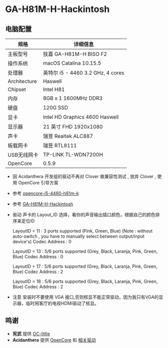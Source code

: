# GA-H81M-H-Hackintosh

## 电脑配置
| 规格      | 详细信息                        |  
| -------- | ------------------------------ |
| 主板型号 | 技嘉 GA-H81M-H  BISO F2          |  
| 操作系统 | macOS Catalina 10.15.5        |
| 处理器   | 英特尔 i5 - 4460   3.2 GHz, 4 cores  |
|Architecture|Haswell |
|Chipset  | Intel H81  |
| 内存     | 8GB x 1 1600MHz DDR3        |
| 硬盘     | 120G SSD |
| 显卡     | Intel HD Graphics 4600 Haswell |
| 显示器   | 21 英寸 FHD 1920x1080   |
| 声卡     | 瑞昱 Realtek ALC887     |
| 板载网卡  |  瑞昱 RTL8111           |
| USB无线网卡 | TP-LINK TL-WDN7200H |
|OpenCore| 0.5.9|
- 因 Acidanthera 开发组的驱动不再对 Clover 做兼容性测试 , 放弃 Clover , 使用 OpenCore 引导方案
- 参考 [opencore-i5-4460-h81m-k](https://github.com/wargodz009/opencore-i5-4460-h81m-k/)
- 参考 [GA-H81M-H-Hackintosh](https://github.com/xlivans/GA-H81M-H-Hackintosh/)

- 驱动 声卡的 Layout_ID 选择，看你的声音输出插口颜色，根据自己的颜色排序来定位ID
  
  LayoutID = 11 : 3 ports supported (Pink, Green, Blue) (Note : without auto-switch , you have to manually select between output/input device's) Codec Address : 0
  
  LayoutID = 13 : 5/6 ports supported (Grey, Black, Laranja, Pink, Green, Blue) Codec Address : 0
  
  LayoutID = 17 : 5/6 ports supported (Grey, Black, Laranja, Pink, Green, Blue) Codec Address : 2
  
  LayoutID = 18 : 5/6 ports supported (Grey, Black, Laranja, Pink, Green, Blue) Codec Address : 2
  
- 注意 安装时不要使用 VGA 接口,否则核显不能正常驱动，因为我只有VGA的显示器，临时用客厅的电视HDMI驱动了核显。 

## 鸣谢
- **宪武** 提供 [OC-little](https://github.com/daliansky/OC-little)
- **Acidanthera** 提供 [OpenCore](https://github.com/acidanthera/OpenCorePkg) 和 [相关驱动](https://github.com/acidanthera)

